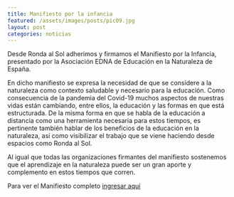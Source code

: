 ```yaml
---
title: Manifiesto por la infancia
featured: /assets/images/posts/pic09.jpg
layout: post
categories: noticias
---
```


Desde Ronda al Sol adherimos y firmamos el Manifiesto por la Infancia, presentado por la Asociación EDNA de Educación en la Naturaleza de España.

En dicho manifiesto se expresa la necesidad de que se considere a la naturaleza como contexto saludable y necesario para la educación. Como consecuencia de la pandemia del Covid-19 muchos aspectos de nuestras vidas están cambiando, entre ellos, la educación y las formas en que está estructurada. De la misma forma en que se habla de la educación a distancia como una herramienta necesaria para estos tiempos, es pertinente también hablar de los beneficios de la educación en la naturaleza, así como visibilizar el trabajo que se viene haciendo desde espacios como Ronda al Sol.

Al igual que todas las organizaciones firmantes del manifiesto sostenemos que el aprendizaje en la naturaleza puede ser un gran aporte y complemento en estos tiempos que corren.

Para ver el Manifiesto completo <a href="https://asociacionedna.files.wordpress.com/2020/05/manifiesto_20_05_15-1.pdf">ingresar aquí</a>

